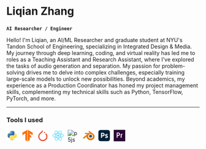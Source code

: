 # Liqian Zhang

**`AI Researcher / Engineer`**

Hello! I'm Liqian, an AI/ML Researcher and graduate student at NYU's Tandon School of Engineering, specializing in Integrated Design & Media. My journey through deep learning, coding, and virtual reality has led me to roles as a Teaching Assistant and Research Assistant, where I've explored the tasks of audio generation and separation. My passion for problem-solving drives me to delve into complex challenges, especially training large-scale models to unlock new possibilities. Beyond academics, my experience as a Production Coordinator has honed my project management skills, complementing my technical skills such as Python, TensorFlow, PyTorch, and more. 

---

### Tools I used 

<img align="left" alt="Python" width="30px" style="padding-right:10px;" src="https://raw.githubusercontent.com/devicons/devicon/master/icons/python/python-original.svg"/>
<img align="left" alt="Tensorflow" width="30px" style="padding-right:10px;" src="https://raw.githubusercontent.com/devicons/devicon/master/icons/tensorflow/tensorflow-original.svg"/>
<img align="left" alt="PyTorch" width="30px" style="padding-right:10px;" src="https://raw.githubusercontent.com/devicons/devicon/master/icons/pytorch/pytorch-original.svg"/>
<img align="left" alt="react" width="30px" style="padding-right:10px;" src="https://raw.githubusercontent.com/devicons/devicon/master/icons/react/react-original.svg"/>
<img align="left" alt="p5js" width="30px" style="padding-right:10px;" src="https://blindedcyclops.neocities.org/p5js-icons/p5-sq-reverse-filled.png"/>
<img align="left" alt="Blender" width="30px" style="padding-right:10px;" src="https://raw.githubusercontent.com/devicons/devicon/master/icons/blender/blender-original.svg"/>
<img align="left" alt="Photoshop" width="30px" style="padding-right:10px;" src="https://raw.githubusercontent.com/devicons/devicon/master/icons/photoshop/photoshop-plain.svg"/>
<img align="left" alt="PremierePro" width="30px" style="padding-right:10px;" src="https://raw.githubusercontent.com/devicons/devicon/master/icons/premierepro/premierepro-plain.svg"/>




<!--
**zxxwxyyy/zxxwxyyy** is a ✨ _special_ ✨ repository because its `README.md` (this file) appears on your GitHub profile.

Here are some ideas to get you started:

- 🔭 I’m currently working on ...
- 🌱 I’m currently learning ...
- 👯 I’m looking to collaborate on ...
- 🤔 I’m looking for help with ...
- 💬 Ask me about ...
- 📫 How to reach me: ...
- 😄 Pronouns: ...
- ⚡ Fun fact: ...
-->
